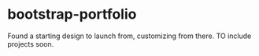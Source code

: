 # bootstrap-portfolio
Found a starting design to launch from, customizing from there. TO include projects soon. 
